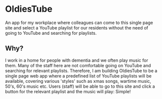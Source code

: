# OldiesTube

An app for my workplace where colleagues can come to this single page site and select a YouTube playlist for our residents without the need of going to YouTube and searching for playlists.

## Why?

I work in a home for people with dementia and we often play music for them. Many of the staff here are not comfortable going on YouTube and searching for relevant playlists. Therefore, I am building OldiesTube to be a single page web app where a predefined list of YouTube playlists will be available, covering various 'styles' such as xmas songs, wartime music, 50's, 60's music etc. Users (staff) will be able to go to this site and click a button for the relevant playlist and the music will play: Simple!
